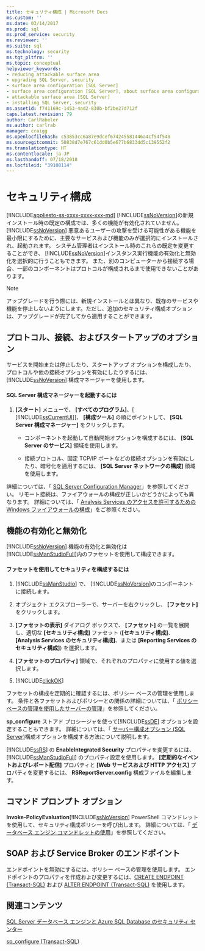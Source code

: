```yaml
---
title: セキュリティ構成 | Microsoft Docs
ms.custom: ''
ms.date: 03/14/2017
ms.prod: sql
ms.prod_service: security
ms.reviewer: ''
ms.suite: sql
ms.technology: security
ms.tgt_pltfrm: ''
ms.topic: conceptual
helpviewer_keywords:
- reducing attackable surface area
- upgrading SQL Server, security
- surface area configuration [SQL Server]
- surface area configuration [SQL Server], about surface area configuration
- attackable surface area [SQL Server]
- installing SQL Server, security
ms.assetid: f741169c-1453-4ad2-830b-bf2be27d712f
caps.latest.revision: 79
author: CarlRabeler
ms.author: carlrab
manager: craigg
ms.openlocfilehash: c53853cc6a87e9dcef674245581446a4cf54f540
ms.sourcegitcommit: 50838d7e767c61dd0b5e677b6833dd5c139552f2
ms.translationtype: HT
ms.contentlocale: ja-JP
ms.lasthandoff: 07/18/2018
ms.locfileid: "39108114"
---
```

# <a name="surface-area-configuration"></a>セキュリティ構成
[!INCLUDE[appliesto-ss-xxxx-xxxx-xxx-md](../../includes/appliesto-ss-xxxx-xxxx-xxx-md.md)]
  [!INCLUDE[ssNoVersion](../../includes/ssnoversion-md.md)]の新規インストール時の既定の構成では、多くの機能が有効化されていません。 [!INCLUDE[ssNoVersion](../../includes/ssnoversion-md.md)] 悪意あるユーザーの攻撃を受ける可能性がある機能を最小限にするために、主要なサービスおよび機能のみが選択的にインストールされ、起動されます。 システム管理者はインストール時のこれらの既定を変更することができ、 [!INCLUDE[ssNoVersion](../../includes/ssnoversion-md.md)]インスタンス実行機能の有効化と無効化を選択的に行うこともできます。 また、別のコンピューターから接続する場合、一部のコンポーネントはプロトコルが構成されるまで使用できないことがあります。  
  
> [!NOTE]  
>  アップグレードを行う際には、新規インストールとは異なり、既存のサービスや機能を停止しないようにします。ただし、追加のセキュリティ構成オプションは、アップグレードが完了してから適用することができます。  
  
## <a name="protocols-connection-and-startup-options"></a>プロトコル、接続、およびスタートアップのオプション  
 サービスを開始または停止したり、スタートアップ オプションを構成したり、プロトコルや他の接続オプションを有効にしたりするには、 [!INCLUDE[ssNoVersion](../../includes/ssnoversion-md.md)] 構成マネージャーを使用します。  
  
#### <a name="to-start-sql-server-configuration-manager"></a>SQL Server 構成マネージャーを起動するには  
  
1.  **[スタート]** メニューで、 **[すべてのプログラム]**、[ [!INCLUDE[ssCurrentUI](../../includes/sscurrentui-md.md)]]、 **[構成ツール]** の順にポイントして、 **[SQL Server 構成マネージャー]** をクリックします。  
  
    -   コンポーネントを起動して自動開始オプションを構成するには、 **[SQL Server のサービス]** 領域を使用します。  
  
    -   接続プロトコル、固定 TCP/IP ポートなどの接続オプションを有効にしたり、暗号化を適用するには、 **[SQL Server ネットワークの構成]** 領域を使用します。  
  
 詳細については、「 [SQL Server Configuration Manager](../../relational-databases/sql-server-configuration-manager.md)」を参照してください。 リモート接続は、ファイアウォールの構成が正しいかどうかによっても異なります。 詳細については、「 [Analysis Services のアクセスを許可するための Windows ファイアウォールの構成](../../sql-server/install/configure-the-windows-firewall-to-allow-sql-server-access.md)」をご参照ください。  
  
## <a name="enabling-and-disabling-features"></a>機能の有効化と無効化  
 [!INCLUDE[ssNoVersion](../../includes/ssnoversion-md.md)] 機能の有効化と無効化は [!INCLUDE[ssManStudioFull](../../includes/ssmanstudiofull-md.md)]内のファセットを使用して構成できます。  
  
#### <a name="to-configure-surface-area-using-facets"></a>ファセットを使用してセキュリティを構成するには  
  
1.  [!INCLUDE[ssManStudio](../../includes/ssmanstudio-md.md)] で、 [!INCLUDE[ssNoVersion](../../includes/ssnoversion-md.md)]のコンポーネントに接続します。  
  
2.  オブジェクト エクスプローラーで、サーバーを右クリックし、 **[ファセット]** をクリックします。  
  
3.  **[ファセットの表示]** ダイアログ ボックスで、 **[ファセット]** の一覧を展開し、適切な **[セキュリティ構成]** ファセット (**[セキュリティ構成]**、 **[Analysis Services のセキュリティ構成]**、または **[Reporting Services のセキュリティ構成]**) を選択します。  
  
4.  **[ファセットのプロパティ]** 領域で、それぞれのプロパティに使用する値を選択します。  
  
5.  [!INCLUDE[clickOK](../../includes/clickok-md.md)]  
  
 ファセットの構成を定期的に確認するには、ポリシー ベースの管理を使用します。 条件と各ファセットおよびポリシーとの関係の詳細については、「 [ポリシー ベースの管理を使用したサーバーの管理](../../relational-databases/policy-based-management/administer-servers-by-using-policy-based-management.md)」を参照してください。  
  
 **sp_configure** ストアド プロシージャを使って[!INCLUDE[ssDE](../../includes/ssde-md.md)] オプションを設定することもできます。 詳細については、「 [サーバー構成オプション &#40;SQL Server&#41;](../../database-engine/configure-windows/server-configuration-options-sql-server.md)構成オプションを構成する方法について説明します。  
  
 [!INCLUDE[ssRS](../../includes/ssrs-md.md)] の **EnableIntegrated Security** プロパティを変更するには、[!INCLUDE[ssManStudioFull](../../includes/ssmanstudiofull-md.md)] のプロパティ設定を使用します。 **[定期的なイベントおよびレポート配信]** プロパティと **[Web サービスおよび HTTP アクセス]** プロパティを変更するには、 **RSReportServer.config** 構成ファイルを編集します。  
  
## <a name="command-prompt-options"></a>コマンド プロンプト オプション  
 **Invoke-PolicyEvaluation**[!INCLUDE[ssNoVersion](../../includes/ssnoversion-md.md)] PowerShell コマンドレットを使用して、セキュリティ構成ポリシーを呼び出します。 詳細については、「 [データベース エンジン コマンドレットの使用](../../relational-databases/scripting/use-the-database-engine-cmdlets.md)」を参照してください。  
  
## <a name="soap-and-service-broker-endpoints"></a>SOAP および Service Broker のエンドポイント  
 エンドポイントを無効にするには、ポリシー ベースの管理を使用します。 エンドポイントのプロパティを作成および変更するには、[CREATE ENDPOINT &#40;Transact-SQL&#41;](../../t-sql/statements/create-endpoint-transact-sql.md) および [ALTER ENDPOINT &#40;Transact-SQL&#41;](../../t-sql/statements/alter-endpoint-transact-sql.md) を使用します。  
  
## <a name="related-content"></a>関連コンテンツ  
 [SQL Server データベース エンジンと Azure SQL Database のセキュリティ センター](../../relational-databases/security/security-center-for-sql-server-database-engine-and-azure-sql-database.md)  
  
 [sp_configure &#40;Transact-SQL&#41;](../../relational-databases/system-stored-procedures/sp-configure-transact-sql.md)  
  
  
